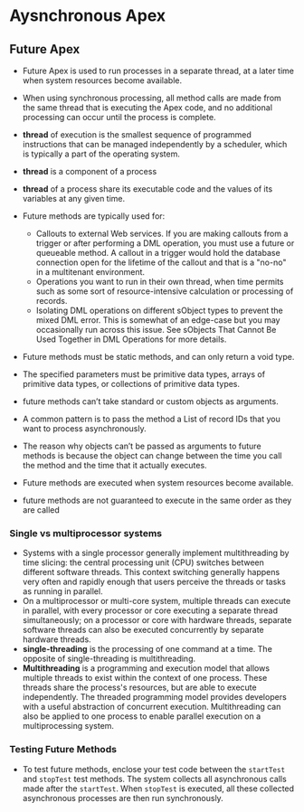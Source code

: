 # Aysnchronous Apex

## Future Apex
* Future Apex is used to run processes in a separate thread, at a later time when system resources become available.
* When using synchronous processing, all method calls are made from the same thread that is executing the Apex code, and no additional processing can occur until the process is complete. 
* <b>thread</b> of execution is the smallest sequence of programmed instructions that can be managed independently by a scheduler, which is typically a part of the operating system.
* <b>thread</b> is a component of a process
* <b>thread</b> of a process share its executable code and the values of its variables at any given time.

* Future methods are typically used for:
  * Callouts to external Web services. If you are making callouts from a trigger or after performing a DML operation, you must use a future or queueable method. A callout in a trigger would hold the database connection open for the lifetime of the callout and that is a "no-no" in a multitenant environment.
  * Operations you want to run in their own thread, when time permits such as some sort of resource-intensive calculation or processing of records.
  * Isolating DML operations on different sObject types to prevent the mixed DML error. This is somewhat of an edge-case but you may occasionally run across this issue. See sObjects That Cannot Be Used Together in DML Operations for more details.
  
* Future methods must be static methods, and can only return a void type. 
*  The specified parameters must be primitive data types, arrays of primitive data types, or collections of primitive data types.
* future methods can’t take standard or custom objects as arguments.
* A common pattern is to pass the method a List of record IDs that you want to process asynchronously.
* The reason why objects can’t be passed as arguments to future methods is because the object can change between the time you call the method and the time that it actually executes. 
* Future methods are executed when system resources become available.
* future methods are not guaranteed to execute in the same order as they are called



### Single vs multiprocessor systems
* Systems with a single processor generally implement multithreading by time slicing: the central processing unit (CPU) switches between different software threads. This context switching generally happens very often and rapidly enough that users perceive the threads or tasks as running in parallel. 
* On a multiprocessor or multi-core system, multiple threads can execute in parallel, with every processor or core executing a separate thread simultaneously; on a processor or core with hardware threads, separate software threads can also be executed concurrently by separate hardware threads.
* <b>single-threading</b> is the processing of one command at a time. The opposite of single-threading is multithreading. 
* <b>Multithreading</b> is a programming and execution model that allows multiple threads to exist within the context of one process. These threads share the process's resources, but are able to execute independently. The threaded programming model provides developers with a useful abstraction of concurrent execution. Multithreading can also be applied to one process to enable parallel execution on a multiprocessing system.

### Testing Future Methods
* To test future methods, enclose your test code between the `startTest` and `stopTest` test methods. The system collects all asynchronous calls made after the `startTest`. When `stopTest` is executed, all these collected asynchronous processes are then run synchronously.
